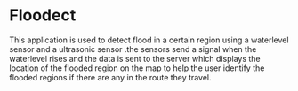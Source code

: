 # Floodect
This application is used to detect flood in a certain region using a waterlevel sensor and a ultrasonic sensor .the sensors send a signal when the waterlevel rises and the data is sent to the server which displays the location of the flooded region on the map to help the user identify the flooded regions if there are any in the route they travel.
